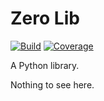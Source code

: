# Zero Lib

[![Build](https://img.shields.io/github/actions/workflow/status/0compute/zerolib/check.yml)](https://github.com/0compute/zerolib/actions/workflows/check.yml)
[![Coverage](https://img.shields.io/coverallsCoverage/github/0compute/zerolib?branch=main)](https://coveralls.io/github/0compute/zerolib?branch=main)

A Python library.

Nothing to see here.
